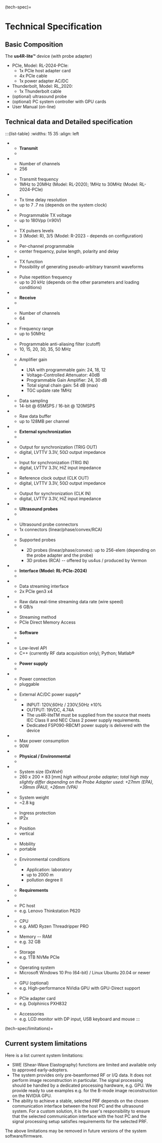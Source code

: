 (tech-spec)=
# Technical Specification

## Basic Composition

The **us4R-lite™** device (with probe adapter)
- PCIe, Model: RL-2024-PCIe:
  - 1x PCIe host adapter card
  - 4x PCIe cable
  - 1x power adapter AC/DC
- Thunderbolt, Model: RL_2020:
  - 1x Thunderbolt cable
-   (optional) ultrasound probe
-   (optional) PC system controller with GPU cards
-   User Manual (on-line)

## Technical data and Detailed specification

:::{list-table} 
:widths: 15 35
:align: left
* - **Transmit**
  - 
* - Number of channels
  - 256
* - Transmit frequency
  - 1MHz to 20MHz (Model: RL-2020); 1MHz to 30MHz (Model: RL-2024-PCIe)
* - Tx time delay resolution
  - up to 7 .7 ns (depends on the system clock)
* - Programmable TX voltage
  - up to 180Vpp (±90V) 
* - TX pulsers levels
  - 3 (Model: R), 3/5 (Model: R-2023 - depends on configuration)
* - Per-channel programmable
  - center frequency, pulse length, polarity and delay
* - TX function
  - Possibility of generating pseudo-arbitrary transmit waveforms
* - Pulse repetition frequency
  - up to 20 kHz (depends on the other parameters and loading conditions)
* - **Receive**
  - 
* - Number of channels
  - 64
* - Frequency range
  - up to 50MHz
* - Programmable anti-aliasing filter (cutoff)
  - 10, 15, 20, 30, 35, 50 MHz 
* - Amplifier gain
  - 
    - LNA with programmable gain: 24, 18, 12 
    - Voltage-Controlled Attenuator: 40dB 
    - Programmable Gain Amplifier: 24, 30 dB 
    - Total signal chain gain: 54 dB (max) 
    - TGC update rate 1MHz
* - Data sampling
  - 14-bit @ 65MSPS  /  16-bit @ 120MSPS
* - Raw data buffer
  - up to 128MB per channel
* - **External synchronization**
  - 
* - Output for synchronization (TRIG OUT)
  - digital, LVTTV 3.3V, 50$\Omega$ output impedance
* - Input for synchronization (TRIG IN)
  - digital, LVTTV 3.3V, HiZ input impedance
* - Reference clock output (CLK OUT)
  - digital, LVTTV 3.3V, 50$\Omega$ output impedance
* - Output for synchronization (CLK IN)
  - digital, LVTTV 3.3V, HiZ input impedance
* - **Ultrasound probes**
  - 
* - Ultrasound probe connectors
  -  1x connectors (linear/phase/convex/RCA)
* - Supported probes
  -
    - 2D probes (linear/phase/convex): up to 256-elem (depending on the probe adapter and the probe)
    - 3D probes (RCA) -- offered by us4us / produced by Vermon
* - **Interface (Model: RL-PCIe-2024)**
  - 
* - Data streaming interface
  - 2x PCIe gen3 x4
* - Raw data real-time streaming data rate (wire speed)
  - 6 GB/s 
* - Streaming method
  - PCIe Direct Memory Access
* - **Software**
  - 
* - Low-level API
  - C++ (currently RF data acquisition only); Python; Matlab® 
* - **Power supply**
  - 
* - Power connection
  - pluggable
* - External AC/DC power supply*
  - 
    - INPUT: 120V,60Hz / 230V,50Hz ±10%
    - OUTPUT: 19VDC, 4.74A
    - The us4R-liteTM must be supplied from the source that meets IEC Class II and NEC Class 2 power supply requirements.
    - Dedicated FSP090-RBCM1 power supply is delivered with the device
* - Max power consumption
  - 90W
* - **Physical / Environmental**
  - 
* - System size (DxWxH)
  -  260 x 200 × 83 [mm] *high without probe adapter; total high may slightly differ depending on the Probe Adapter used: +27mm (EPA), +39mm (PAU), +26mm (VPA)*
* - System weight
  - ~2.8 kg
* - Ingress protection
  - IP2x
* - Position
  - vertical
* - Mobility
  - portable
* - Environmental conditions
  - 
    - Application: laboratory 
    - up to 2000 m
    - pollution degree II

* - **Requirements**
  - 
* - PC host
  - e.g. Lenovo Thinkstation P620
* - CPU
  - e.g. AMD Ryzen Threadripper PRO
* - Memory -- RAM
  - e.g. 32 GB
* - Storage
  - e.g. 1TB NVMe PCIe
* - Operating system
  - Microsoft Windows 10 Pro (64-bit) / Linux Ubuntu 20.04 or newer
* - GPU (optional)
  - e.g. High-performance NVidia GPU with GPU-Direct support
* - PCIe adapter card
  - e.g. Dolphinics PXH832
* - Accessories
  - e.g. LCD monitor with DP input, USB keyboard and mouse
:::


(tech-spec/limitations)=
## Current system limitations

Here is a list current system limitations:

- SWE (Shear-Wave Elastography) functions are limited and available only to approved early-adopters.
- The system provides only pre-beamformed RF or I/Q data. It does not perform image reconstruction in particular. The signal processing should be handled by a dedicated processing hardware, e.g. GPU. We provide ready to use examples e.g. for the B-mode image reconstruction on the NVIDIA GPU. 
- The ability to achieve a stable, selected PRF depends on the chosen communication interface between the host PC and the ultrasound system. For a custom solution, it is the user's responsibility to ensure that the selected communication interface with the host PC and the signal processing setup satisfies requirements for the selected PRF.

The above limitations may be removed in future versions of the system software/firmware.
